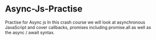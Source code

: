 # Async-Js-Practise
Practise for Async js
In this crash course we will look at asynchronous JavaScript and cover callbacks, promises including 
promise.all as well as the async / await syntax.
